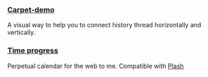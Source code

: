 ### [Carpet-demo](https://carpet-bx6.pages.dev)
A visual way to help you to connect history thread horizontally and vertically.

### [Time progress](../time-progress/index.html)
Perpetual calendar for the web to me. Compatible with [Plash](https://sindresorhus.com/plash)